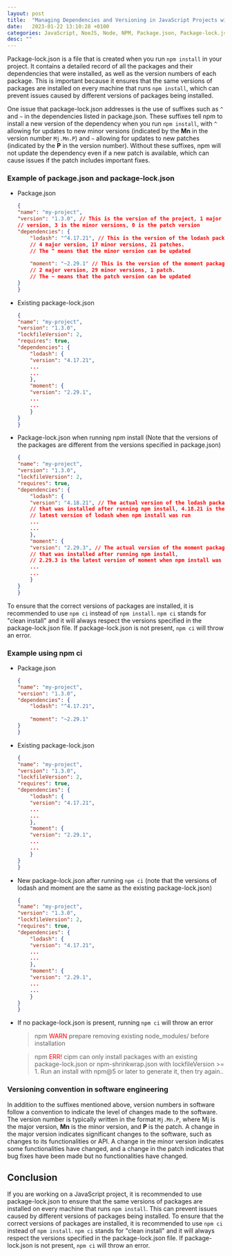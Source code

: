 ```yaml
---
layout: post
title:  "Managing Dependencies and Versioning in JavaScript Projects with package-lock.json"
date:   2023-01-22 13:10:28 +0100
categories: JavaScript, NoeJS, Node, NPM, Package.json, Package-lock.json
desc: ""
---
```


Package-lock.json is a file that is created when you run `npm install` in your project. It contains a detailed record of all the packages and their dependencies that were installed, as well as the version numbers of each package. This is important because it ensures that the same versions of packages are installed on every machine that runs `npm install`, which can prevent issues caused by different versions of packages being installed.

One issue that package-lock.json addresses is the use of suffixes such as `^` and `~` in the dependencies listed in package.json. These suffixes tell npm to install a new version of the dependency when you run `npm install`, with `^` allowing for updates to new minor versions (indicated by the <strong>Mn</strong> in the version number `Mj.Mn.P`) and `~` allowing for updates to new patches (indicated by the <strong>P</strong> in the version number). Without these suffixes, npm will not update the dependency even if a new patch is available, which can cause issues if the patch includes important fixes.

### Example of package.json and package-lock.json
- Package.json
    ```json
    {
    "name": "my-project",
    "version": "1.3.0", // This is the version of the project, 1 major
    // version, 3 is the minor versions, 0 is the patch version
    "dependencies": {
        "lodash": "^4.17.21", // This is the version of the lodash package,
        // 4 major version, 17 minor versions, 21 patches.
        // The ^ means that the minor version can be updated
        
        "moment": "~2.29.1" // This is the version of the moment package,
        // 2 major version, 29 minor versions, 1 patch.
        // The ~ means that the patch version can be updated
    }
    }
    ```
- Existing package-lock.json

    ```json
    {
    "name": "my-project",
    "version": "1.3.0",
    "lockfileVersion": 2,
    "requires": true,
    "dependencies": {
        "lodash": {
        "version": "4.17.21",
        ...
        ...
        },
        "moment": {
        "version": "2.29.1",
        ...
        ...
        }
    }
    }
    ```

- Package-lock.json when running npm install (Note that the versions of the packages are different from the versions specified in package.json)

    ```json
    {
    "name": "my-project",
    "version": "1.3.0",
    "lockfileVersion": 2,
    "requires": true,
    "dependencies": {
        "lodash": {
        "version": "4.18.21", // The actual version of the lodash package
        // that was installed after running npm install, 4.18.21 is the
        // latest version of lodash when npm install was run
        ...
        ...
        },
        "moment": {
        "version": "2.29.3", // The actual version of the moment package
        // that was installed after running npm install,
        // 2.29.3 is the latest version of moment when npm install was run
        ...
        ...
        }
    }
    }
    ```

To ensure that the correct versions of packages are installed, it is recommended to use `npm ci` instead of `npm install`. `npm ci` stands for "clean install" and it will always respect the versions specified in the package-lock.json file. If package-lock.json is not present, `npm ci` will throw an error.

### Example using npm ci
- Package.json

    ```json
    {
    "name": "my-project",
    "version": "1.3.0",
    "dependencies": {
        "lodash": "^4.17.21",
        
        "moment": "~2.29.1"
    }
    }
    ```
- Existing package-lock.json

    ```json
    {
    "name": "my-project",
    "version": "1.3.0",
    "lockfileVersion": 2,
    "requires": true,
    "dependencies": {
        "lodash": {
        "version": "4.17.21",
        ...
        ...
        },
        "moment": {
        "version": "2.29.1",
        ...
        ...
        }
    }
    }
    ```
- New package-lock.json after running `npm ci` (note that the versions of lodash and moment are the same as the existing package-lock.json)

    ```json
    {
    "name": "my-project",
    "version": "1.3.0",
    "lockfileVersion": 2,
    "requires": true,
    "dependencies": {
        "lodash": {
        "version": "4.17.21",
        ...
        ...
        },
        "moment": {
        "version": "2.29.1",
        ...
        ...
        }
    }
    }
    ```
- If no package-lock.json is present, running `npm ci` will throw an error

    > npm <span style="color:red">WARN</span> prepare removing existing node_modules/ before installation

    > npm <span style="color:red">ERR!</span> cipm can only install packages with an existing package-lock.json or npm-shrinkwrap.json with lockfileVersion >= 1. Run an install with npm@5 or later to generate it, then try again..

### Versioning convention in software engineering

In addition to the suffixes mentioned above, version numbers in software follow a convention to indicate the level of changes made to the software. The version number is typically written in the format `Mj.Mn.P`, where Mj is the major version, <strong>Mn</strong> is the minor version, and <strong>P</strong> is the patch. A change in the major version indicates significant changes to the software, such as changes to its functionalities or API. A change in the minor version indicates some functionalities have changed, and a change in the patch indicates that bug fixes have been made but no functionalities have changed.

## Conclusion
If you are working on a JavaScript project, it is recommended to use package-lock.json to ensure that the same versions of packages are installed on every machine that runs `npm install`. This can prevent issues caused by different versions of packages being installed. To ensure that the correct versions of packages are installed, it is recommended to use `npm ci` instead of `npm install`. `npm ci` stands for "clean install" and it will always respect the versions specified in the package-lock.json file. If package-lock.json is not present, `npm ci` will throw an error.



